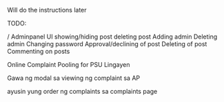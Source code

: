 Will do the instructions later

TODO:

/ Adminpanel UI
showing/hiding post
deleting post
Adding admin
Deleting admin
Changing password
Approval/declining of post
Deleting of post
Commenting on posts

Online Complaint Pooling for PSU Lingayen

Gawa ng modal sa viewing ng complaint sa AP

ayusin yung order ng complaints sa complaints page